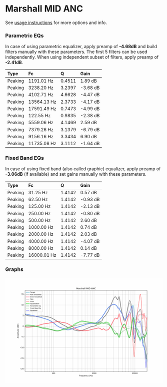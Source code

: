 # Marshall MID ANC
See [usage instructions](https://github.com/jaakkopasanen/AutoEq#usage) for more options and info.

### Parametric EQs
In case of using parametric equalizer, apply preamp of **-4.68dB** and build filters manually
with these parameters. The first 5 filters can be used independently.
When using independent subset of filters, apply preamp of **-2.41dB**.

| Type    | Fc          |      Q | Gain     |
|:--------|:------------|:-------|:---------|
| Peaking | 1191.01 Hz  | 0.4511 | 1.89 dB  |
| Peaking | 3238.20 Hz  | 3.2397 | -3.68 dB |
| Peaking | 4102.71 Hz  | 4.6628 | -4.47 dB |
| Peaking | 13564.13 Hz | 2.3733 | -4.17 dB |
| Peaking | 17591.49 Hz | 0.7473 | -4.99 dB |
| Peaking | 122.55 Hz   | 0.9835 | -2.38 dB |
| Peaking | 5559.06 Hz  | 4.1469 | 2.59 dB  |
| Peaking | 7379.26 Hz  | 3.1379 | -6.79 dB |
| Peaking | 9156.16 Hz  | 3.3434 | 6.90 dB  |
| Peaking | 11735.08 Hz | 3.1112 | -1.64 dB |

### Fixed Band EQs
In case of using fixed band (also called graphic) equalizer, apply preamp of **-3.06dB**
(if available) and set gains manually with these parameters.

| Type    | Fc          |      Q | Gain     |
|:--------|:------------|:-------|:---------|
| Peaking | 31.25 Hz    | 1.4142 | 0.57 dB  |
| Peaking | 62.50 Hz    | 1.4142 | -0.93 dB |
| Peaking | 125.00 Hz   | 1.4142 | -2.13 dB |
| Peaking | 250.00 Hz   | 1.4142 | -0.80 dB |
| Peaking | 500.00 Hz   | 1.4142 | 2.60 dB  |
| Peaking | 1000.00 Hz  | 1.4142 | 0.74 dB  |
| Peaking | 2000.00 Hz  | 1.4142 | 2.03 dB  |
| Peaking | 4000.00 Hz  | 1.4142 | -4.07 dB |
| Peaking | 8000.00 Hz  | 1.4142 | 0.14 dB  |
| Peaking | 16000.01 Hz | 1.4142 | -7.77 dB |

### Graphs
![](./Marshall%20MID%20ANC.png)